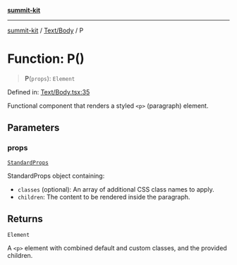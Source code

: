 [**summit-kit**](../../../README.md)

***

[summit-kit](../../../README.md) / [Text/Body](../README.md) / P

# Function: P()

> **P**(`props`): `Element`

Defined in: [Text/Body.tsx:35](https://github.com/andrewgremlich/summit-kit/blob/0bfa11d7cd78adc4fe850151af656319efb5e059/src/react/Text/Body.tsx#L35)

Functional component that renders a styled `<p>` (paragraph) element.

## Parameters

### props

[`StandardProps`](../../../Types/general/type-aliases/StandardProps.md)

StandardProps object containing:
  - `classes` (optional): An array of additional CSS class names to apply.
  - `children`: The content to be rendered inside the paragraph.

## Returns

`Element`

A `<p>` element with combined default and custom classes, and the provided children.
